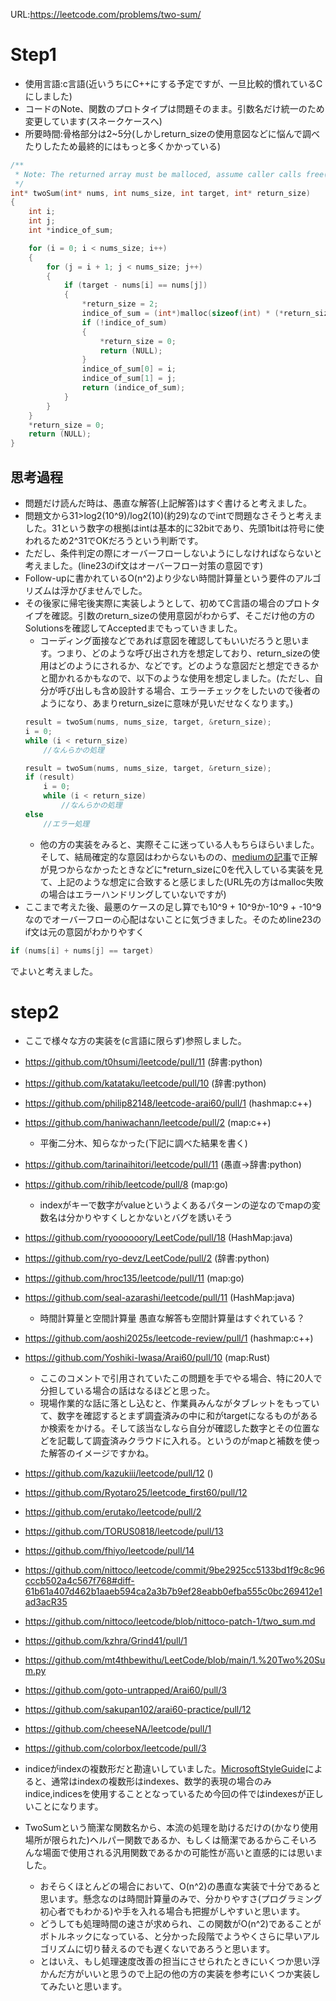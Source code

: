 URL:https://leetcode.com/problems/two-sum/

# Step1

- 使用言語:c言語(近いうちにC++にする予定ですが、一旦比較的慣れているCにしました)
- コードのNote、関数のプロトタイプは問題そのまま。引数名だけ統一のため変更しています(スネークケースへ)
- 所要時間:骨格部分は2~5分(しかしreturn_sizeの使用意図などに悩んで調べたりしたため最終的にはもっと多くかかっている)

```C
/**
 * Note: The returned array must be malloced, assume caller calls free().
 */
int* twoSum(int* nums, int nums_size, int target, int* return_size)
{
	int i;
	int j;
	int *indice_of_sum;

	for (i = 0; i < nums_size; i++)
	{
		for (j = i + 1; j < nums_size; j++)
		{
			if (target - nums[i] == nums[j])
			{
				*return_size = 2;
				indice_of_sum = (int*)malloc(sizeof(int) * (*return_size));
				if (!indice_of_sum)
				{
					*return_size = 0;
					return (NULL);
				}
				indice_of_sum[0] = i;
				indice_of_sum[1] = j;
				return (indice_of_sum);
			}
		}
	}
	*return_size = 0;
	return (NULL);
}
```

## 思考過程
- 問題だけ読んだ時は、愚直な解答(上記解答)はすぐ書けると考えました。
- 問題文から31>log2(10^9)/log2(10)(約29)なのでintで問題なさそうと考えました。31という数字の根拠はintは基本的に32bitであり、先頭1bitは符号に使われるため2^31でOKだろうという判断です。
- ただし、条件判定の際にオーバーフローしないようにしなければならないと考えました。(line23のif文はオーバーフロー対策の意図です)
- Follow-upに書かれているO(n^2)より少ない時間計算量という要件のアルゴリズムは浮かびませんでした。
- その後家に帰宅後実際に実装しようとして、初めてC言語の場合のプロトタイプを確認。引数のreturn_sizeの使用意図がわからず、そこだけ他の方のSolutionsを確認してAcceptedまでもっていきました。
	- コーディング面接などであれば意図を確認してもいいだろうと思います。つまり、どのような呼び出され方を想定しており、return_sizeの使用はどのようにされるか、などです。どのような意図だと想定できるかと聞かれるかもなので、以下のような使用を想定しました。(ただし、自分が呼び出しも含め設計する場合、エラーチェックをしたいので後者のようになり、あまりreturn_sizeに意味が見いだせなくなります。)
	```C
	result = twoSum(nums, nums_size, target, &return_size);
	i = 0;
	while (i < return_size)
		//なんらかの処理
	```
	```C
	result = twoSum(nums, nums_size, target, &return_size);
	if (result)
		i = 0;
		while (i < return_size)
			//なんらかの処理
	else
		//エラー処理
	```
	- 他の方の実装をみると、実際そこに迷っている人もちらほらいました。そして、結局確定的な意図はわからないものの、[mediumの記事](https://medium.com/@AlexanderObregon/solving-the-two-sum-problem-on-leetcode-c-answers-walkthrough-715066492a7a)で正解が見つからなかったときなどに*return_sizeに0を代入している実装を見て、上記のような想定に合致すると感じました(URL先の方はmalloc失敗の場合はエラーハンドリングしていないですが)
- ここまで考えた後、最悪のケースの足し算でも10^9 + 10^9か-10^9 + -10^9なのでオーバーフローの心配はないことに気づきました。そのためline23のif文は元の意図がわかりやすく
```C
if (nums[i] + nums[j] == target)
```
でよいと考えました。

# step2

- ここで様々な方の実装を(c言語に限らず)参照しました。
- https://github.com/t0hsumi/leetcode/pull/11 (辞書:python)
- https://github.com/katataku/leetcode/pull/10 (辞書:python)
- https://github.com/philip82148/leetcode-arai60/pull/1 (hashmap:c++)
- https://github.com/haniwachann/leetcode/pull/2 (map:c++)
	- 平衡二分木、知らなかった(下記に調べた結果を書く)
- https://github.com/tarinaihitori/leetcode/pull/11 (愚直→辞書:python)
- https://github.com/rihib/leetcode/pull/8 (map:go)
	- indexがキーで数字がvalueというよくあるパターンの逆なのでmapの変数名は分かりやすくしとかないとバグを誘いそう
- https://github.com/ryoooooory/LeetCode/pull/18 (HashMap:java)
- https://github.com/ryo-devz/LeetCode/pull/2 (辞書:python)
- https://github.com/hroc135/leetcode/pull/11 (map:go)
- https://github.com/seal-azarashi/leetcode/pull/11 (HashMap:java)
	- 時間計算量と空間計算量 愚直な解答も空間計算量はすぐれている？
- https://github.com/aoshi2025s/leetcode-review/pull/1 (hashmap:c++)
- https://github.com/Yoshiki-Iwasa/Arai60/pull/10 (map:Rust)
	- ここのコメントで引用されていたこの問題を手でやる場合、特に20人で分担している場合の話はなるほどと思った。
	- 現場作業的な話に落とし込むと、作業員みんながタブレットをもっていて、数字を確認するとまず調査済みの中に和がtargetになるものがあるか検索をかける。そして該当なしなら自分が確認した数字とその位置などを記載して調査済みクラウドに入れる。というのがmapと補数を使った解答のイメージですかね。
- https://github.com/kazukiii/leetcode/pull/12 ()
- https://github.com/Ryotaro25/leetcode_first60/pull/12
- https://github.com/erutako/leetcode/pull/2
- https://github.com/TORUS0818/leetcode/pull/13
- https://github.com/fhiyo/leetcode/pull/14
- https://github.com/nittoco/leetcode/commit/9be2925cc5133bd1f9c8c96cccb502a4c567f768#diff-61b61a407d462b1aaeb594ca2a3b7b9ef28eabb0efba555c0bc269412e1ad3acR35
- https://github.com/nittoco/leetcode/blob/nittoco-patch-1/two_sum.md
- https://github.com/kzhra/Grind41/pull/1
- https://github.com/mt4thbewithu/LeetCode/blob/main/1.%20Two%20Sum.py
- https://github.com/goto-untrapped/Arai60/pull/3
- https://github.com/sakupan102/arai60-practice/pull/12
- https://github.com/cheeseNA/leetcode/pull/1
- https://github.com/colorbox/leetcode/pull/3

- indiceがindexの複数形だと勘違いしていました。[MicrosoftStyleGuide](https://learn.microsoft.com/ja-jp/style-guide/a-z-word-list-term-collections/i/index-indexes-indices)によると、通常はindexの複数形はindexes、数学的表現の場合のみindice,indicesを使用することとなっているため今回の件ではindexesが正しいことになります。
- TwoSumという簡潔な関数名から、本流の処理を助けるだけの(かなり使用場所が限られた)ヘルパー関数であるか、もしくは簡潔であるからこそいろんな場面で使用される汎用関数であるかの可能性が高いと直感的には思いました。
	- おそらくほとんどの場合において、O(n^2)の愚直な実装で十分であると思います。懸念なのは時間計算量のみで、分かりやすさ(プログラミング初心者でもわかる)や手を入れる場合も把握がしやすいと思います。
	- どうしても処理時間の速さが求められ、この関数がO(n^2)であることがボトルネックになっている、と分かった段階でようやくさらに早いアルゴリズムに切り替えるのでも遅くないであろうと思います。
	- とはいえ、もし処理速度改善の担当にさせられたときにいくつか思い浮かんだ方がいいと思うので上記の他の方の実装を参考にいくつか実装してみたいと思います。

